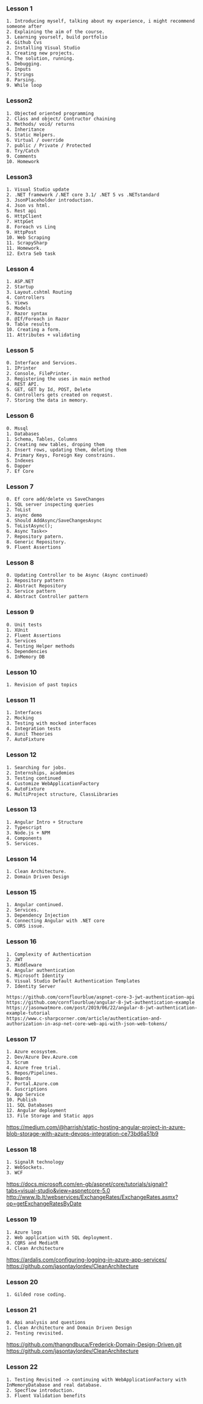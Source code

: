 ### Lesson 1

    1. Introducing myself, talking about my experience, i might recommend someone after 
    2. Explaining the aim of the course.
    3. Learning yourself, build portfolio
    4. Github Cvs
    2. Installing Visual Studio
    3. Creating new projects.
    4. The solution, running.
    5. Debugging.
    6. Inputs
    7. Strings
    8. Parsing.
    9. While loop

### Lesson2

    1. Objected oriented programming 
    2. Class and object/ Contructor chaining
    3. Methods/ void/ returns
    4. Inheritance
    5. Static Helpers.
    6. Virtual / override
    7. public / Private / Protected
    8. Try/Catch
    9. Comments
    10. Homework

### Lesson3

    1. Visual Studio update 
    2. .NET framework /.NET core 3.1/ .NET 5 vs .NETstandard
    3. JsonPlaceholder introduction.
    4. Json vs html.
    5. Rest api
    6. HttpClient
    7. HttpGet
    8. Foreach vs Linq
    9. HttpPost
    10. Web Scraping
    11. ScrapySharp
    11. Homework.
    12. Extra Seb task

### Lesson 4

    1. ASP.NET
    2. Startup
    3. Layout.cshtml Routing
    4. Controllers
    5. Views
    6. Models
    7. Razor syntax
    8. @If/Foreach in Razor
    9. Table results 
    10. Creating a form.
    11. Attributes + validating

### Lesson 5

    0. Interface and Services.
    1. IPrinter
    2. Console, FilePrinter.
    3. Registering the uses in main method
    4. REST API.
    5. GET, GET by Id, POST, Delete
    6. Controllers gets created on request.
    7. Storing the data in memory.

### Lesson 6

    0. Mssql
    1. Databases
    1. Schema, Tables, Columns
    2. Creating new tables, droping them
    3. Insert rows, updating them, deleting them
    4. Primary Keys, Foreign Key constrains.
    5. Indexes
    6. Dapper
    7. Ef Core

### Lesson 7

    0. Ef core add/delete vs SaveChanges
    1. SQL server inspecting queries
    2. ToList
    3. async demo
    4. Should AddAsync/SaveChangesAsync
    5. ToListAsync();
    6. Async Task<>
    7. Repository patern.
    8. Generic Repository.
    9. Fluent Assertions

### Lesson 8

    0. Updating Controller to be Async (Async continued)
    1. Repository pattern
    2. Abstract Repository
    3. Service pattern
    4. Abstract Controller pattern

### Lesson 9

    0. Unit tests
    1. XUnit
    2. Fluent Assertions
    3. Services
    4. Testing Helper methods
    5. Dependencies
    6. InMemory DB

### Lesson 10

    1. Revision of past topics

### Lesson 11

    1. Interfaces
    2. Mocking
    3. Testing with mocked interfaces
    4. Integration tests
    6. Xunit Theories
    7. AutoFixture

### Lesson 12

    1. Searching for jobs.
    2. Internships, academies
    3. Testing continued
    4. Customize WebApplicationFactory
    5. AutoFixture
    6. MultiProject structure, ClassLibraries

### Lesson 13

    1. Angular Intro + Structure
    2. Typescript
    3. Node.js + NPM
    4. Components
    5. Services.

### Lesson 14

    1. Clean Architecture.
    2. Domain Driven Design

### Lesson 15

    1. Angular continued.
    2. Services.
    3. Dependency Injection
    4. Connecting Angular with .NET core
    5. CORS issue.

### Lesson 16

    1. Complexity of Authentication
    2. JWT
    3. Middleware
    4. Angular authentication
    5. Microsoft Identity
    6. Visual Studio Default Authentication Templates
    7. Identity Server

    https://github.com/cornflourblue/aspnet-core-3-jwt-authentication-api
    https://github.com/cornflourblue/angular-8-jwt-authentication-example
    https://jasonwatmore.com/post/2019/06/22/angular-8-jwt-authentication-example-tutorial
    https://www.c-sharpcorner.com/article/authentication-and-authorization-in-asp-net-core-web-api-with-json-web-tokens/

### Lesson 17

    1. Azure ecosystem.
    2. Dev/Azure Dev.Azure.com
    3. Scrum
    4. Azure free trial.
    5. Repos/Pipelines.
    6. Boards
    7. Portal.Azure.com
    8. Suscriptions
    9. App Service
    10. Publish
    11. SQL Databases
    12. Angular deployment
    13. File Storage and Static apps

https://medium.com/@harrish/static-hosting-angular-project-in-azure-blob-storage-with-azure-devops-integration-ce73bd6a51b9

### Lesson 18

    1. SignalR technology
    2. WebSockets.
    3. WCF

https://docs.microsoft.com/en-gb/aspnet/core/tutorials/signalr?tabs=visual-studio&view=aspnetcore-5.0
http://www.lb.lt/webservices/ExchangeRates/ExchangeRates.asmx?op=getExchangeRatesByDate

### Lesson 19

    1. Azure logs
    2. Web application with SQL deployment.
    3. CQRS and MediatR
    4. Clean Architecture

https://ardalis.com/configuring-logging-in-azure-app-services/
https://github.com/jasontaylordev/CleanArchitecture

### Lesson 20

    1. Gilded rose coding.

### Lesson 21

    0. Api analysis and questions
    1. Clean Architecture and Domain Driven Design
    2. Testing revisited.

https://github.com/thangndbuca/Frederick-Domain-Design-Driven.git
https://github.com/jasontaylordev/CleanArchitecture

### Lesson 22

    1. Testing Revisited -> continuing with WebApplicationFactory with InMemoryDatabase and real database.
    2. Specflow introduction.
    3. Fluent Validation benefits